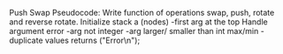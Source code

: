 Push Swap
Pseudocode:
Write function of operations swap, push, rotate and reverse rotate.
Initialize stack a (nodes)
-first arg at the top
Handle argument error
-arg not integer
-arg larger/ smaller than int max/min
-duplicate values
returns ("Error\n");
